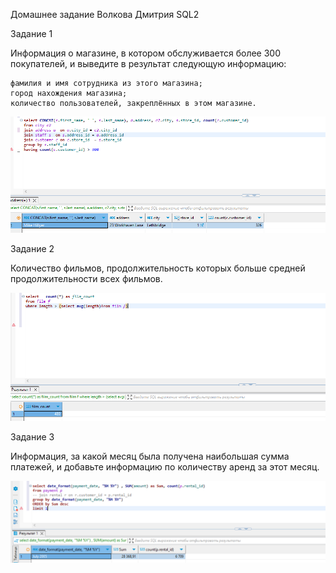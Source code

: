 
Домашнее задание Волкова Дмитрия SQL2

Задание 1

Информация о магазине, в котором обслуживается более 300 покупателей, и выведите в результат следующую информацию:


	фамилия и имя сотрудника из этого магазина;
	город нахождения магазина;
	количество пользователей, закреплённых в этом магазине.

![SQL2_1](https://github.com/dvolkov15/SQL2/blob/main/SQL2_1.png)


Задание 2

Количество фильмов, продолжительность которых больше средней продолжительности всех фильмов.

![SQL2_2](https://github.com/dvolkov15/SQL2/blob/main/SQL2_2.png)


Задание 3

Информация, за какой месяц была получена наибольшая сумма платежей, и добавьте информацию по количеству аренд за этот месяц.

![SQL2_3](https://github.com/dvolkov15/SQL2/blob/main/SQL2_3.png)

